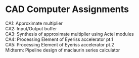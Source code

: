 # CAD Computer Assignments
CA1: Approximate multiplier  
CA2: Input/Output buffer  
CA3: Synthesis of approximate multiplier using Actel modules  
CA4: Processing Element of Eyeriss accelerator pt.1  
CA5: Processing Element of Eyeriss accelerator pt.2  
Midterm: Pipeline design of maclaurin series calculator